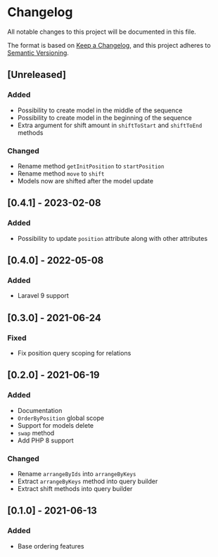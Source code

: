 # Changelog

All notable changes to this project will be documented in this file.

The format is based on [Keep a Changelog](https://keepachangelog.com/en/1.0.0/),
and this project adheres to [Semantic Versioning](https://semver.org/spec/v2.0.0.html).


## [Unreleased]

### Added

- Possibility to create model in the middle of the sequence
- Possibility to create model in the beginning of the sequence
- Extra argument for shift amount in `shiftToStart` and `shiftToEnd` methods  

### Changed

- Rename method `getInitPosition` to `startPosition`
- Rename method `move` to `shift`
- Models now are shifted after the model update

## [0.4.1] - 2023-02-08

### Added

- Possibility to update `position` attribute along with other attributes

## [0.4.0] - 2022-05-08

### Added

- Laravel 9 support

## [0.3.0] - 2021-06-24

### Fixed

- Fix position query scoping for relations

## [0.2.0] - 2021-06-19

### Added

- Documentation
- `OrderByPosition` global scope
- Support for models delete 
- `swap` method
- Add PHP 8 support

### Changed

- Rename `arrangeByIds` into `arrangeByKeys`
- Extract `arrangeByKeys` method into query builder
- Extract shift methods into query builder

## [0.1.0] - 2021-06-13

### Added

- Base ordering features
